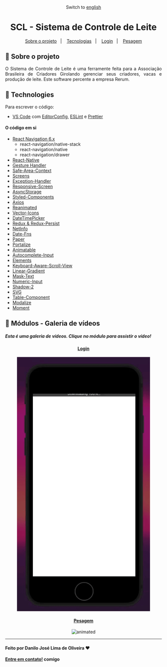 <div align="center">

Switch to [english](https://github.com/Danilo-Js/My_Experience/tree/main/SCL/english.md)

</div>

<div align="center">

# SCL - Sistema de Controle de Leite

</div>

<p align="center" direction="row">
  <a href="#iphone-sobre-o-projeto">Sobre o projeto</a>&nbsp;&nbsp;&nbsp;|&nbsp;&nbsp;&nbsp;
  <a href="#rocket-tecnologias">Tecnologias</a>&nbsp;&nbsp;&nbsp;|&nbsp;&nbsp;&nbsp;
  <a href="#login">Login</a>&nbsp;&nbsp;&nbsp;|&nbsp;&nbsp;&nbsp;
  <a href="#pesagem">Pesagem</a>
</p>

## :iphone: Sobre o projeto

<p align="justify">
O Sistema de Controle de Leite é uma ferramente feita para a Associação Brasileira de Criadores Girolando gerenciar seus criadores, vacas e produção de leite.
Este software percente a empresa Rerum.
</p>


## :rocket: Technologies

Para escrever o código:
-  [VS Code][vc] com [EditorConfig][vceditconfig], [ESLint][vceslint] e [Prettier][vcprettier]

#### O código em si
-  [React Navigation 6.x]()
    - react-navigation/native-stack
    - react-navigation/native
    - react-navigation/drawer
-  [React-Native](https://facebook.github.io/react-native/)
-  [Gesture Handler](https://kmagiera.github.io/react-native-gesture-handler/)
-  [Safe-Area-Context](https://github.com/th3rdwave/react-native-safe-area-context)
-  [Screens](https://github.com/software-mansion/react-native-screens)
-  [Exception-Handler](https://github.com/a7ul/react-native-exception-handler)
-  [Responsive-Screen](https://github.com/marudy/react-native-responsive-screen)
-  [AsyncStorage](https://github.com/react-native-community/async-storage)
-  [Styled-Components](https://www.styled-components.com/)
-  [Axios](https://www.npmjs.com/package/react-native-axios)
-  [Reanimated](https://github.com/software-mansion/react-native-reanimated)
-  [Vector-Icons](https://github.com/oblador/react-native-vector-icons)
-  [DateTimePicker](https://github.com/react-native-datetimepicker/datetimepicker)
-  [Redux & Redux-Persist](https://https://redux.js.org/introduction/getting-started)
-  [NetInfo](https://github.com/react-native-netinfo/react-native-netinfo)
-  [Date-Fns](https://github.com/date-fns/date-fns)
-  [Paper](https://reactnativepaper.com)
-  [Portalize](https://github.com/jeremybarbet/react-native-portalize)
-  [Animatable](https://https://github.com/oblador/react-native-animatable)
-  [Autocomplete-Input](Autocomplete-Input)
-  [Elements](https://reactnativeelements.com)
-  [Keyboard-Aware-Scroll-View](https://https://github.com/APSL/react-native-keyboard-aware-scroll-view)
-  [Linear-Gradient](https://github.com/react-native-linear-gradient/react-native-linear-gradient)
-  [Mask-Text](https://github.com/akinncar/react-native-mask-text)
-  [Numeric-Input](https://github.com/himelbrand/react-native-numeric-input)
-  [Shadow-2](https://github.com/SrBrahma/react-native-shadow-2)
-  [SVG](https://github.com/software-mansion/react-native-svg)
-  [Table-Component](https://github.com/Gil2015/react-native-table-component)
-  [Modalize](https://github.com/jeremybarbet/react-native-portalize)
-  [Moment](https://momentjs.com)


## :balloon: Módulos - Galeria de vídeos
##### Esta é uma galeria de vídeos. Clique no módulo para assistir o vídeo!

<div align="center">

#### [Login](https://mega.nz/file/1oEQDByL#YPAT9MicDYn-5dDY41A3G4OBBm4oxtTajKK-kJeqPaI)
<img src="./assets/1_Login.gif" alt="animated" />


#### [Pesagem](https://mega.nz/file/E0N3na4Q#-lLSb0adqH_osrPKUeb5KDUEj1fkt6UnDs5BDmOKJuE)
<img src="./assets/2.gif" alt="animated" />

</div>

---

#### Feito por Danilo José Lima de Oliveira ♥ 
#### [Entre em contato!](https://www.linkedin.com/in/danilo-js/) comigo 

[vc]: https://code.visualstudio.com/
[vceditconfig]: https://marketplace.visualstudio.com/items?itemName=EditorConfig.EditorConfig
[vceslint]: https://marketplace.visualstudio.com/items?itemName=dbaeumer.vscode-eslint
[vcprettier]: https://marketplace.visualstudio.com/items?itemName=esbenp.prettier-vscode